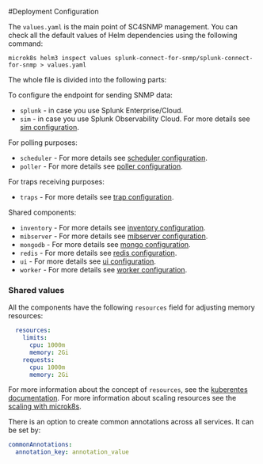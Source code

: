 #Deployment Configuration

The `values.yaml` is the main point of SC4SNMP management. You can check all the default values of Helm dependencies using the following command:

```
microk8s helm3 inspect values splunk-connect-for-snmp/splunk-connect-for-snmp > values.yaml
```

The whole file is divided into the following parts:

To configure the endpoint for sending SNMP data:

- `splunk` - in case you use Splunk Enterprise/Cloud.
- `sim` - in case you use Splunk Observability Cloud. For more details see [sim configuration](sim-configuration.md).

For polling purposes:

- `scheduler` - For more details see [scheduler configuration](scheduler-configuration.md).
- `poller` - For more details see [poller configuration](poller-configuration.md).

For traps receiving purposes:

- `traps` - For more details see [trap configuration](trap-configuration.md).
   
Shared components:

- `inventory` - For more details see [inventory configuration](../poller-configuration#configure-inventory).
- `mibserver` - For more details see [mibserver configuration](../../mib-request.md).
- `mongodb` - For more details see [mongo configuration](mongo-configuration.md).
- `redis` - For more details see [redis configuration](redis-configuration.md).
- `ui` - For more details see [ui configuration](../gui/enable-gui.md).
- `worker` - For more details see [worker configuration](worker-configuration.md).

### Shared values
All the components have the following `resources` field for adjusting memory resources:

```yaml
  resources:
    limits:
      cpu: 1000m
      memory: 2Gi
    requests:
      cpu: 1000m
      memory: 2Gi
```
For more information about the concept of `resources`, see the [kuberentes documentation](https://kubernetes.io/docs/concepts/configuration/manage-resources-containers/).
For more information about scaling resources see the [scaling with microk8s](../../mk8s/k8s-microk8s-scaling).

There is an option to create common annotations across all services. It can be set by:

```yaml
commonAnnotations:
  annotation_key: annotation_value
```
